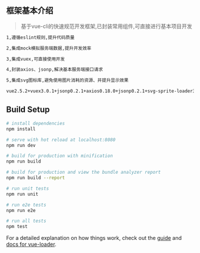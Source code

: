 ## 框架基本介绍
> 基于vue-cli的快速规范开发框架,已封装常用组件,可直接进行基本项目开发
``` bash
1,遵循eslint规则,提升代码质量

2,集成mock模拟服务端数据,提升开发效率

3,集成vuex,可直接使用开发

4,封装axios、jsonp,解决基本服务端接口请求

5,集成svg图标库,避免使用图片消耗的资源、并提升显示效果

vue2.5.2+vuex3.0.1+jsonp0.2.1+axios0.18.0+jsonp0.2.1+svg-sprite-loader3.7.3
```
## Build Setup

``` bash
# install dependencies
npm install

# serve with hot reload at localhost:8080
npm run dev

# build for production with minification
npm run build

# build for production and view the bundle analyzer report
npm run build --report

# run unit tests
npm run unit

# run e2e tests
npm run e2e

# run all tests
npm test
```

For a detailed explanation on how things work, check out the [guide](http://vuejs-templates.github.io/webpack/) and [docs for vue-loader](http://vuejs.github.io/vue-loader).
